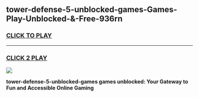 
## tower-defense-5-unblocked-games-Games-Play-Unblocked-&-Free-936rn
<h3>
<a href="https://premium76.site?title=tower-defense-5-unblocked-games&ref=24A">CLICK TO PLAY</a></h3>
<hr>

<h3>
<a href="https://premium76.site?title=tower-defense-5-unblocked-games&ref=24A">CLICK 2 PLAY</a>
  
</h3>

<a href="https://premium76.site?title=tower-defense-5-unblocked-games&ref=24A"><img src="https://clearcache.store/games.png"></a>


**tower-defense-5-unblocked-games games unblocked: Your Gateway to Fun and Accessible Online Gaming**
